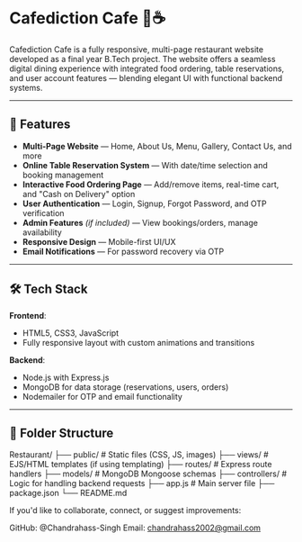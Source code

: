 # Cafediction Cafe 🍝☕ 

Cafediction Cafe is a fully responsive, multi-page restaurant website developed as a final year B.Tech project. The website offers a seamless digital dining experience with integrated food ordering, table reservations, and user account features — blending elegant UI with functional backend systems.

---

## 🌟 Features

- **Multi-Page Website** — Home, About Us, Menu, Gallery, Contact Us, and more
- **Online Table Reservation System** — With date/time selection and booking management
- **Interactive Food Ordering Page** — Add/remove items, real-time cart, and "Cash on Delivery" option
- **User Authentication** — Login, Signup, Forgot Password, and OTP verification
- **Admin Features** *(if included)* — View bookings/orders, manage availability
- **Responsive Design** — Mobile-first UI/UX
- **Email Notifications** — For password recovery via OTP

---

## 🛠️ Tech Stack

**Frontend**:
- HTML5, CSS3, JavaScript
- Fully responsive layout with custom animations and transitions

**Backend**:
- Node.js with Express.js
- MongoDB for data storage (reservations, users, orders)
- Nodemailer for OTP and email functionality

---

## 📁 Folder Structure
Restaurant/
├── public/ # Static files (CSS, JS, images)
├── views/ # EJS/HTML templates (if using templating)
├── routes/ # Express route handlers
├── models/ # MongoDB Mongoose schemas
├── controllers/ # Logic for handling backend requests
├── app.js # Main server file
├── package.json
└── README.md

If you'd like to collaborate, connect, or suggest improvements:

GitHub: @Chandrahass-Singh
Email: chandrahass2002@gmail.com
